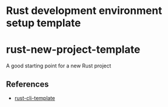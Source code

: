 # Rust development environment setup template

# rust-new-project-template
A good starting point for a new Rust project

## References

* [rust-cli-template](https://github.com/kbknapp/rust-cli-template)